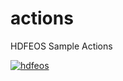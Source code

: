 # actions
HDFEOS Sample Actions

[![hdfeos](https://github.com/hdfeos/actions/actions/workflows/hdfeos2.yml/badge.svg)](https://github.com/hdfeos/actions/actions/workflows/hdfeos2.yml)
